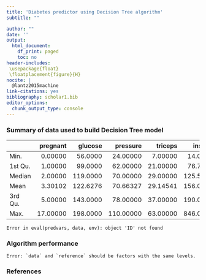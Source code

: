 ```yaml
---
title: 'Diabetes predictor using Decision Tree algorithm'
subtitle: ""

author: ""
date: ''
output:
  html_document:
    df_print: paged
    toc: no
header-includes:
 \usepackage{float}
 \floatplacement{figure}{H}
nocite: |
  @lantz2015machine
link-citations: yes
bibliography: scholar1.bib
editor_options: 
  chunk_output_type: console
---
```








### Summary of data used to build Decision Tree model 
<table class="table" style="width: auto !important; margin-left: auto; margin-right: auto;">
 <thead>
  <tr>
   <th style="text-align:left;">   </th>
   <th style="text-align:right;"> pregnant </th>
   <th style="text-align:right;"> glucose </th>
   <th style="text-align:right;"> pressure </th>
   <th style="text-align:right;"> triceps </th>
   <th style="text-align:right;"> insulin </th>
   <th style="text-align:right;"> mass </th>
   <th style="text-align:right;"> pedigree </th>
   <th style="text-align:right;"> age </th>
  </tr>
 </thead>
<tbody>
  <tr>
   <td style="text-align:left;"> Min. </td>
   <td style="text-align:right;"> 0.00000 </td>
   <td style="text-align:right;"> 56.0000 </td>
   <td style="text-align:right;"> 24.00000 </td>
   <td style="text-align:right;"> 7.00000 </td>
   <td style="text-align:right;"> 14.0000 </td>
   <td style="text-align:right;"> 18.20000 </td>
   <td style="text-align:right;"> 0.0850000 </td>
   <td style="text-align:right;"> 21.0000 </td>
  </tr>
  <tr>
   <td style="text-align:left;"> 1st Qu. </td>
   <td style="text-align:right;"> 1.00000 </td>
   <td style="text-align:right;"> 99.0000 </td>
   <td style="text-align:right;"> 62.00000 </td>
   <td style="text-align:right;"> 21.00000 </td>
   <td style="text-align:right;"> 76.7500 </td>
   <td style="text-align:right;"> 28.40000 </td>
   <td style="text-align:right;"> 0.2697500 </td>
   <td style="text-align:right;"> 23.0000 </td>
  </tr>
  <tr>
   <td style="text-align:left;"> Median </td>
   <td style="text-align:right;"> 2.00000 </td>
   <td style="text-align:right;"> 119.0000 </td>
   <td style="text-align:right;"> 70.00000 </td>
   <td style="text-align:right;"> 29.00000 </td>
   <td style="text-align:right;"> 125.5000 </td>
   <td style="text-align:right;"> 33.20000 </td>
   <td style="text-align:right;"> 0.4495000 </td>
   <td style="text-align:right;"> 27.0000 </td>
  </tr>
  <tr>
   <td style="text-align:left;"> Mean </td>
   <td style="text-align:right;"> 3.30102 </td>
   <td style="text-align:right;"> 122.6276 </td>
   <td style="text-align:right;"> 70.66327 </td>
   <td style="text-align:right;"> 29.14541 </td>
   <td style="text-align:right;"> 156.0561 </td>
   <td style="text-align:right;"> 33.08622 </td>
   <td style="text-align:right;"> 0.5230459 </td>
   <td style="text-align:right;"> 30.8648 </td>
  </tr>
  <tr>
   <td style="text-align:left;"> 3rd Qu. </td>
   <td style="text-align:right;"> 5.00000 </td>
   <td style="text-align:right;"> 143.0000 </td>
   <td style="text-align:right;"> 78.00000 </td>
   <td style="text-align:right;"> 37.00000 </td>
   <td style="text-align:right;"> 190.0000 </td>
   <td style="text-align:right;"> 37.10000 </td>
   <td style="text-align:right;"> 0.6870000 </td>
   <td style="text-align:right;"> 36.0000 </td>
  </tr>
  <tr>
   <td style="text-align:left;"> Max. </td>
   <td style="text-align:right;"> 17.00000 </td>
   <td style="text-align:right;"> 198.0000 </td>
   <td style="text-align:right;"> 110.00000 </td>
   <td style="text-align:right;"> 63.00000 </td>
   <td style="text-align:right;"> 846.0000 </td>
   <td style="text-align:right;"> 67.10000 </td>
   <td style="text-align:right;"> 2.4200000 </td>
   <td style="text-align:right;"> 81.0000 </td>
  </tr>
</tbody>
</table>



```
Error in eval(predvars, data, env): object 'ID' not found
```

### Algorithm performance

```
Error: `data` and `reference` should be factors with the same levels.
```



### References


